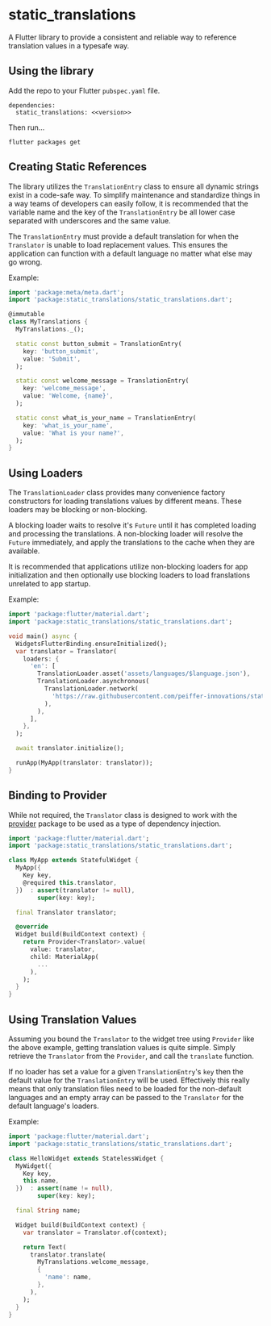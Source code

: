 # static_translations

A Flutter library to provide a consistent and reliable way to reference 
translation values in a typesafe way.


## Using the library

Add the repo to your Flutter `pubspec.yaml` file.

```
dependencies:
  static_translations: <<version>> 
```

Then run...
```
flutter packages get
```



## Creating Static References

The library utilizes the `TranslationEntry` class to ensure all dynamic strings
exist in a code-safe way.  To simplify maintenance and standardize things in a
way teams of developers can easily follow, it is recommended that the variable
name and the key of the `TranslationEntry` be all lower case separated with
underscores and the same value.

The `TranslationEntry` must provide a default translation for when the
`Translator` is unable to load replacement values.  This ensures the application
can function with a default language no matter what else may go wrong.

Example:
```dart
import 'package:meta/meta.dart';
import 'package:static_translations/static_translations.dart';

@immutable
class MyTranslations {
  MyTranslations._();

  static const button_submit = TranslationEntry(
    key: 'button_submit',
    value: 'Submit',
  );

  static const welcome_message = TranslationEntry(
    key: 'welcome_message',
    value: 'Welcome, {name}',
  );

  static const what_is_your_name = TranslationEntry(
    key: 'what_is_your_name',
    value: 'What is your name?',
  );
}
```


## Using Loaders

The `TranslationLoader` class provides many convenience factory constructors for
loading translations values by different means.  These loaders may be blocking
or non-blocking.

A blocking loader waits to resolve it's `Future` until it has completed loading
and processing the translations.  A non-blocking loader will resolve the 
`Future` immediately, and apply the translations to the cache when they are
available.

It is recommended that applications utilize non-blocking loaders for app
initialization and then optionally use blocking loaders to load franslations
unrelated to app startup.

Example:
```dart
import 'package:flutter/material.dart';
import 'package:static_translations/static_translations.dart';

void main() async {
  WidgetsFlutterBinding.ensureInitialized();
  var translator = Translator(
    loaders: {
      'en': [
        TranslationLoader.asset('assets/languages/$language.json'),
        TranslationLoader.asynchronous(
          TranslationLoader.network(
            'https://raw.githubusercontent.com/peiffer-innovations/static_translations/main/example/assets/languages/$language.json',
          ),
        ),
      ],
    },
  );

  await translator.initialize();

  runApp(MyApp(translator: translator));
}
```


## Binding to Provider

While not required, the `Translator` class is designed to work with the 
[provider](https://pub.dev/packages/provider) package to be used as a type of
dependency injection.

```dart
import 'package:flutter/material.dart';
import 'package:static_translations/static_translations.dart';

class MyApp extends StatefulWidget {
  MyApp({
    Key key,
    @required this.translator,
  })  : assert(translator != null),
        super(key: key);

  final Translator translator;

  @override
  Widget build(BuildContext context) {
    return Provider<Translator>.value(
      value: translator,
      child: MaterialApp(
        ...
      ),
    );
  }
}
```


## Using Translation Values

Assuming you bound the `Translator` to the widget tree using `Provider` like the
above example, getting translation values is quite simple.  Simply retrieve the
`Translator` from the `Provider`, and call the `translate` function.

If no loader has set a value for a given `TranslationEntry`'s `key` then the
default value for the `TranslationEntry` will be used.  Effectively this really
means that only translation files need to be loaded for the non-default
languages and an empty array can be passed to the `Translator` for the default
language's loaders.

Example:
```dart
import 'package:flutter/material.dart';
import 'package:static_translations/static_translations.dart';

class HelloWidget extends StatelessWidget {
  MyWidget({
    Key key,
    this.name,
  })  : assert(name != null),
        super(key: key);

  final String name;

  Widget build(BuildContext context) {
    var translator = Translator.of(context);

    return Text(
      translator.translate(
        MyTranslations.welcome_message,
        {
          'name': name,
        },
      ),
    );
  }
}
```
